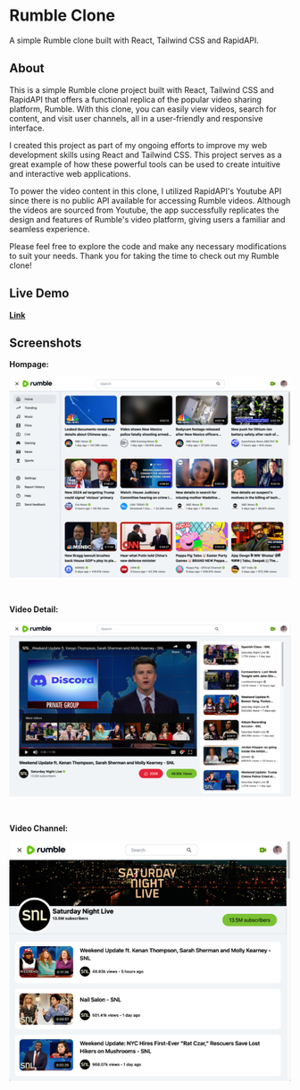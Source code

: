 # Rumble Clone

A simple Rumble clone built with React, Tailwind CSS and RapidAPI.

## About

This is a simple Rumble clone project built with React, Tailwind CSS and RapidAPI that offers a functional replica of the popular video sharing platform, Rumble. With this clone, you can easily view videos, search for content, and visit user channels, all in a user-friendly and responsive interface.

I created this project as part of my ongoing efforts to improve my web development skills using React and Tailwind CSS. This project serves as a great example of how these powerful tools can be used to create intuitive and interactive web applications.

To power the video content in this clone, I utilized RapidAPI's Youtube API since there is no public API available for accessing Rumble videos. Although the videos are sourced from Youtube, the app successfully replicates the design and features of Rumble's video platform, giving users a familiar and seamless experience.

Please feel free to explore the code and make any necessary modifications to suit your needs.
Thank you for taking the time to check out my Rumble clone!

## Live Demo
**[Link](https://videoplatform.miladmiyakheel.com)**

## Screenshots

**Hompage:**

![Homepage Feed](/public/screenshot1.png "Homepage Feed")

<br/>

**Video Detail:**

![Video Detail](/public/screenshot2.png "Video Detail")

<br/>

**Video Channel:**

![Video Channel](/public/screenshot3.png "Video Channel")
